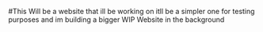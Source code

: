 #This Will be a website that ill be working on
itll be a simpler one for testing purposes and im building a bigger WIP Website in the background
